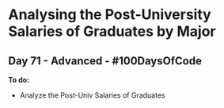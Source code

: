 # Analysing the Post-University Salaries of Graduates by Major
## Day 71 - Advanced - \#100DaysOfCode

**To do:**
* Analyze the Post-Univ Salaries of Graduates

